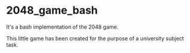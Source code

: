 # 2048_game_bash
It's a bash implementation of the 2048 game.

This little game has been created for the purpose of a university subject task.
